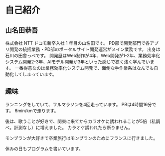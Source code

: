 # 自己紹介

## 山名田恭吾

株式会社 NTT ドコモ新卒入社 1 年目の山名田です。
PD部で開発部門で各アプリ開発の統括業務・PD部のポータルサイト開発運営がメイン業務です。
出身は石川の田舎っぺです。
開発歴はWeb制作が4年、Web開発が1-2年、業務効率化システム開発2-3年、AIモデル開発が3年といった感じで狭く浅く学んでいます。
一番得意なのは業務効率化システム開発で、面倒な手作業系はなんでも自動化してしまっています。

## 趣味

ランニングをしていて、フルマラソンを4回走っています。
PBは4時間16分です。
6min/kmで走ります。

後は、歌うことが好きで、関東に来てからカラオケに誘われることが5倍（私調べ。計測なし）に増えました。
カラオケ誘われたら断りません。

モンブランが大好きで卒業旅行はモンブランのためにフランスに行きました。

休みの日もプログラムを書いています。